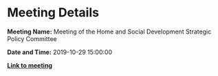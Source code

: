 # Meeting Details

**Meeting Name:** Meeting of the Home and Social Development Strategic Policy Committee

**Date and Time:** 2019-10-29 15:00:00

**<a href="https://www.limerick.ie/council/whats-on/meeting-home-and-social-development-strategic-policy-committee-3" target="_blank">Link to meeting</a>**
